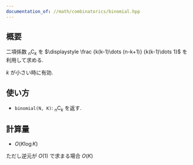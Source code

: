 ```yaml
---
documentation_of: //math/combinatorics/binomial.hpp
---
```


## 概要

二項係数 ${}_n \mathrm{C} _k$ を $\displaystyle \frac {k(k-1)\dots (n-k+1)} {k(k-1)\dots 1}$ を利用して求める.

$k$ が小さい時に有効.

## 使い方

* `binomial(N, K)`: ${}_n \mathrm{C} _k$ を返す. 

## 計算量

* $O(K \log K)$

ただし逆元が $O(1)$ で求まる場合 $O(K)$
